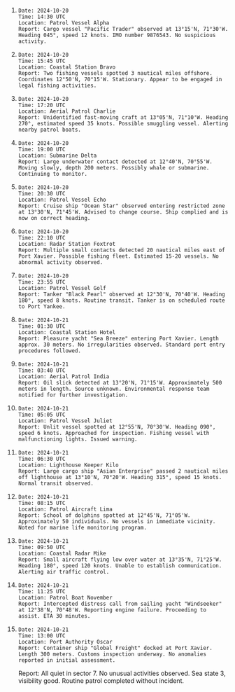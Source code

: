 1. ```
   Date: 2024-10-20
   Time: 14:30 UTC
   Location: Patrol Vessel Alpha
   Report: Cargo vessel "Pacific Trader" observed at 13°15'N, 71°30'W. Heading 045°, speed 12 knots. IMO number 9876543. No suspicious activity.
   ```

2. ```
   Date: 2024-10-20
   Time: 15:45 UTC
   Location: Coastal Station Bravo
   Report: Two fishing vessels spotted 3 nautical miles offshore. Coordinates 12°50'N, 70°15'W. Stationary. Appear to be engaged in legal fishing activities.
   ```

3. ```
   Date: 2024-10-20
   Time: 17:20 UTC
   Location: Aerial Patrol Charlie
   Report: Unidentified fast-moving craft at 13°05'N, 71°10'W. Heading 270°, estimated speed 35 knots. Possible smuggling vessel. Alerting nearby patrol boats.
   ```

4. ```
   Date: 2024-10-20
   Time: 19:00 UTC
   Location: Submarine Delta
   Report: Large underwater contact detected at 12°40'N, 70°55'W. Moving slowly, depth 200 meters. Possibly whale or submarine. Continuing to monitor.
   ```

5. ```
   Date: 2024-10-20
   Time: 20:30 UTC
   Location: Patrol Vessel Echo
   Report: Cruise ship "Ocean Star" observed entering restricted zone at 13°30'N, 71°45'W. Advised to change course. Ship complied and is now on correct heading.
   ```

6. ```
   Date: 2024-10-20
   Time: 22:10 UTC
   Location: Radar Station Foxtrot
   Report: Multiple small contacts detected 20 nautical miles east of Port Xavier. Possible fishing fleet. Estimated 15-20 vessels. No abnormal activity observed.
   ```

7. ```
   Date: 2024-10-20
   Time: 23:55 UTC
   Location: Patrol Vessel Golf
   Report: Tanker "Black Pearl" observed at 12°30'N, 70°40'W. Heading 180°, speed 8 knots. Routine transit. Tanker is on scheduled route to Port Yankee.
   ```

8. ```
   Date: 2024-10-21
   Time: 01:30 UTC
   Location: Coastal Station Hotel
   Report: Pleasure yacht "Sea Breeze" entering Port Xavier. Length approx. 30 meters. No irregularities observed. Standard port entry procedures followed.
   ```

9. ```
   Date: 2024-10-21
   Time: 03:40 UTC
   Location: Aerial Patrol India
   Report: Oil slick detected at 13°20'N, 71°15'W. Approximately 500 meters in length. Source unknown. Environmental response team notified for further investigation.
   ```

10. ```
    Date: 2024-10-21
    Time: 05:05 UTC
    Location: Patrol Vessel Juliet
    Report: Unlit vessel spotted at 12°55'N, 70°30'W. Heading 090°, speed 6 knots. Approached for inspection. Fishing vessel with malfunctioning lights. Issued warning.
    ```

11. ```
    Date: 2024-10-21
    Time: 06:30 UTC
    Location: Lighthouse Keeper Kilo
    Report: Large cargo ship "Asian Enterprise" passed 2 nautical miles off lighthouse at 13°10'N, 70°20'W. Heading 315°, speed 15 knots. Normal transit observed.
    ```

12. ```
    Date: 2024-10-21
    Time: 08:15 UTC
    Location: Patrol Aircraft Lima
    Report: School of dolphins spotted at 12°45'N, 71°05'W. Approximately 50 individuals. No vessels in immediate vicinity. Noted for marine life monitoring program.
    ```

13. ```
    Date: 2024-10-21
    Time: 09:50 UTC
    Location: Coastal Radar Mike
    Report: Small aircraft flying low over water at 13°35'N, 71°25'W. Heading 180°, speed 120 knots. Unable to establish communication. Alerting air traffic control.
    ```

14. ```
    Date: 2024-10-21
    Time: 11:25 UTC
    Location: Patrol Boat November
    Report: Intercepted distress call from sailing yacht "Windseeker" at 12°38'N, 70°48'W. Reporting engine failure. Proceeding to assist. ETA 30 minutes.
    ```

15. ```
    Date: 2024-10-21
    Time: 13:00 UTC
    Location: Port Authority Oscar
    Report: Container ship "Global Freight" docked at Port Xavier. Length 300 meters. Customs inspection underway. No anomalies reported in initial assessment.
    ```
     Report: All quiet in sector 7. No unusual activities observed. Sea state 3, visibility good. Routine patrol completed without incident.
     ```

